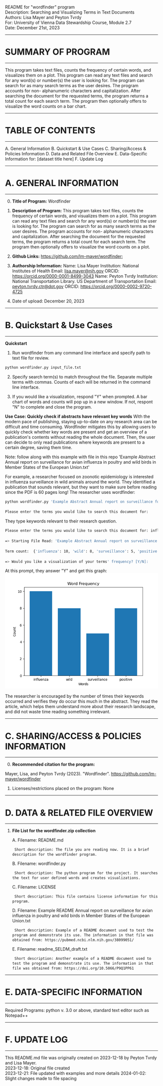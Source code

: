 README for "wordfinder" program <br>
Description: Searching and Visualizing Terms in Text Documents <br>
Authors: Lisa Mayer and Peyton Tvrdy <br>
For: University of Vienna Data Stewardship Course, Module 2.7 <br>
Date: December 21st, 2023 <br>

----------------------------------------------------------------
# SUMMARY OF PROGRAM
----------------------------------------------------------------

This program takes text files, counts the frequency of certain words, and visualizes them on a plot. 
This program can read any text files and search for any word(s) or number(s) the user is looking for. 
The program can search for as many search terms as the user desires. The program accounts for non-
alphanumeric characters and capitalization. After searching the document for the requested terms, the 
program returns a total count for each search term. The program then optionally offers to visualize 
the word counts on a bar chart.


----------------------------------------------------------------
# TABLE OF CONTENTS
----------------------------------------------------------------

A. General Information
B. Quickstart & Use Cases
C. Sharing/Access & Policies Information
D. Data and Related File Overview
E. Data-Specific Information for: [dataset title here]
F. Update Log



----------------------------------------------------------------
# A. GENERAL INFORMATION
----------------------------------------------------------------

0. **Title of Program:** Wordfinder 
   

1. **Description of Program:** This program takes text files, counts the frequency of 
certain words, and visualizes them on a plot. This program can read any text files 
and search for any word(s) or number(s) the user is looking for. The program can 
search for as many search terms as the user desires. The program accounts for non-
alphanumeric characters and capitalization. After searching the document for the 
requested terms, the program returns a total count for each search term. The program 
then optionally offers to visualize the word counts on a plot.
   

2. **Github Links:** https://github.com/lm-mayer/wordfinder; 
       


3. **Authorship Information:** 
        Name: Lisa Mayer
           Institution: National Institutes of Health
           Email: lisa.mayer@nih.gov
		   ORCID: https://orcid.org/0000-0001-8499-3043
        Name: Peyton Tvrdy
           Institution: National Transportation Library. US Department of Transportation
           Email: peyton.tvrdy.ctr@dot.gov
		   ORCID: https://orcid.org/0000-0002-9720-4725
	   

4. Date of upload: December 20, 2023   

----------------------------------------------------------------
# B. Quickstart & Use Cases
----------------------------------------------------------------
**Quickstart**
1. Run wordfinder from any command line interface and specify path to text file for review.
```bash
python wordfinder.py input_file.txt
```

2. Specify search term(s) to match throughout the file. Separate multiple terms with commas. Counts of each will be returned in the command line interface.

3.  If you would like a visualization, respond "Y" when prompted. A bar chart of words and counts will pop up in a new window. If not, respont "N" to complete and close the program.

**Use Case: Quickly check if abstracts have relevant key words**
With the modern pace of publishing, staying up-to-date on any research area can be difficult and time consuming. Wordfinder mitigates this by allowing users to quickly check whether key words are present and get an overview of a publication's contents without reading the whole document. Then, the user can decide to only read publications where keywords are present to a certain degree, saving them time.

Note: follow along with this example with file in this repo 'Example Abstract Annual report on surveillance for avian influenza in poultry and wild birds in Member States of the European Union.txt'

For example, a researcher focused on zoonotic epidemiology is interested in influenza surveillance in wild animals around the world. They identified a publication that sounds relevant, but they want to make sure before reading since the PDF is 60 pages long! The researcher uses wordfinder:
 ```bash
 python wordfinder.py 'Example Abstract Annual report on surveillance for avian influenza in poultry and wild birds in Member States of the European Union.txt'

 Please enter the terms you would like to search this document for: 
 ```
They type keywords relevant to their research question. 

```bash
Please enter the terms you would like to search this document for: influenza, wild, surveillance, positive

=> Starting File Read: 'Example Abstract Annual report on surveillance for avian influenza in poultry and wild birds in Member States of the European Union.txt'

Term count:  {'influenza': 10, 'wild': 8, 'surveillance': 5, 'positive': 8}

=> Would you like a visualization of your terms' frequency? [Y/N]:
```
At this prompt, they answer "Y" and get this graph: <br>
![graph of flu word counts](https://github.com/lm-mayer/wordfinder/blob/main/flu_abstract_ex_graph.png)

The researcher is encouraged by the number of times their keywords occurred and verifies they do occur this much in the abstract. They read the article, which helps them understand more about their research landscape, and did not waste time reading something irrelevant.

----------------------------------------------------------------
# C. SHARING/ACCESS & POLICIES INFORMATION 
----------------------------------------------------------------

0. **Recommended citation for the program:**

Mayer, Lisa, and Peyton Tvrdy (2023). "Wordfinder". https://github.com/lm-mayer/wordfinder


1. Licenses/restrictions placed on the program: None
   

----------------------------------------------------------------
# D. DATA & RELATED FILE OVERVIEW
----------------------------------------------------------------

1. **File List for the wordfinder.zip collection**   
        
   A. Filename: README.md
          
        Short description: The file you are reading now. It is a brief description for the wordfinder program. 
         

   B. Filename: wordfinder.py
           
        Short description: The python program for the project. It searches the text for user defined words and creates visualizations.
			
      
   C. Filename: LICENSE
           
        Short description: This file contains license information for this program. 
			

   D. Filename: Example README Annual report on surveillance for avian influenza in poultry and wild birds in Member States of the European Union.txt
         
        Short description: Example of a README document used to test the program and demonstrate its use. The information in that file was obtained from: https://pubmed.ncbi.nlm.nih.gov/38099051/
         
 
   E. Filename: readme_SELDM_draft.txt
          
        Short description: Another example of a README document used to test the program and demonstrate its use. The information in that file was obtained from: https://doi.org/10.5066/P9Q1PP61
        

----------------------------------------------------------------
# E. DATA-SPECIFIC INFORMATION  
----------------------------------------------------------------

Required Programs: python v. 3.0 or above, standard text editor such as Notepad++


----------------------------------------------------------------
# F. UPDATE LOG
----------------------------------------------------------------

This README.md file was originally created on 2023-12-18 by Peyton Tvrdy and Lisa Mayer. 
<br>
2023-12-18: Original file created <br>
2023-12-21: File updated with examples and more details
2024-01-02: Slight changes made to file spacing

